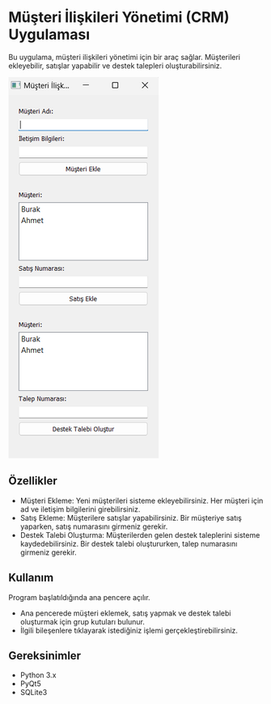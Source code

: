 <h1>Müşteri İlişkileri Yönetimi (CRM) Uygulaması</h1>
<p>Bu uygulama, müşteri ilişkileri yönetimi için bir araç sağlar. Müşterileri ekleyebilir, satışlar yapabilir ve destek talepleri oluşturabilirsiniz.</p>
<img src="Ekran görüntüsü 2024-05-06 112514.png"/>

<h2>Özellikler</h2>
<ul>
  <li>Müşteri Ekleme: Yeni müşterileri sisteme ekleyebilirsiniz. Her müşteri için ad ve iletişim bilgilerini girebilirsiniz.</li>
  <li>Satış Ekleme: Müşterilere satışlar yapabilirsiniz. Bir müşteriye satış yaparken, satış numarasını girmeniz gerekir.</li>
  <li>Destek Talebi Oluşturma: Müşterilerden gelen destek taleplerini sisteme kaydedebilirsiniz. Bir destek talebi oluştururken, talep numarasını girmeniz gerekir.</li>
</ul>
<h2>Kullanım</h2>
<p>Program başlatıldığında ana pencere açılır.</p>
<ul>
  <li>Ana pencerede müşteri eklemek, satış yapmak ve destek talebi oluşturmak için grup kutuları bulunur.</li>
  <li>İlgili bileşenlere tıklayarak istediğiniz işlemi gerçekleştirebilirsiniz.</li>
</ul>
<h2>Gereksinimler</h2>
<ul>
  <li>Python 3.x</li>
  <li>PyQt5</li>
  <li>SQLite3</li>
</ul>
